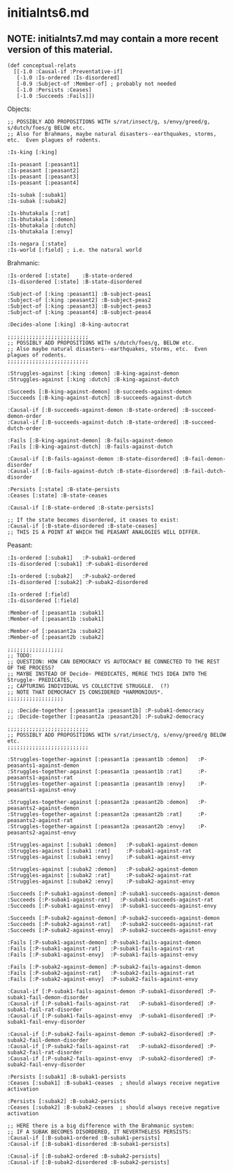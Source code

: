 initialnts6.md
====

## NOTE: initialnts7.md may contain a more recent version of this material.

	(def conceptual-relats 
	  [[-1.0 :Causal-if :Preventative-if]
	   [-1.0 :Is-ordered :Is-disordered]
	   [-0.9 :Subject-of :Member-of] ; probably not needed
	   [-1.0 :Persists :Ceases]
	   [-1.0 :Succeeds :Fails]])

Objects:

	;; POSSIBLY ADD PROPOSITIONS WITH s/rat/insect/g, s/envy/greed/g, s/dutch/foes/g BELOW etc.
	;; Also for Brahmans, maybe natural disasters--earthquakes, storms, etc.  Even plagues of rodents.

	:Is-king [:king]

	:Is-peasant [:peasant1]
	:Is-peasant [:peasant2]
	:Is-peasant [:peasant3]
	:Is-peasant [:peasant4]

	:Is-subak [:subak1]
	:Is-subak [:subak2]

	:Is-bhutakala [:rat]
	:Is-bhutakala [:demon]
	:Is-bhutakala [:dutch]
	:Is-bhutakala [:envy]

	:Is-negara [:state]
	:Is-world [:field] ; i.e. the natural world

	
Brahmanic:

	:Is-ordered [:state]    :B-state-ordered
	:Is-disordered [:state] :B-state-disordered

	:Subject-of [:king :peasant1] :B-subject-peas1
	:Subject-of [:king :peasant2] :B-subject-peas2
	:Subject-of [:king :peasant3] :B-subject-peas3
	:Subject-of [:king :peasant4] :B-subject-peas4

	:Decides-alone [:king] :B-king-autocrat

	;;;;;;;;;;;;;;;;;;;;;;;;;;
	;; POSSIBLY ADD PROPOSITIONS WITH s/dutch/foes/g, BELOW etc.
	;; Also maybe natural disasters--earthquakes, storms, etc.  Even plagues of rodents.
	;;;;;;;;;;;;;;;;;;;;;;;;;;

	:Struggles-against [:king :demon] :B-king-against-demon
	:Struggles-against [:king :dutch] :B-king-against-dutch

	:Succeeds [:B-king-against-demon] :B-succeeds-against-demon
	:Succeeds [:B-king-against-dutch] :B-succeeds-against-dutch

	:Causal-if [:B-succeeds-against-demon :B-state-ordered] :B-succeed-demon-order
	:Causal-if [:B-succeeds-against-dutch :B-state-ordered] :B-succeed-dutch-order

	:Fails [:B-king-against-demon] :B-fails-against-demon
	:Fails [:B-king-against-dutch] :B-fails-against-dutch

	:Causal-if [:B-fails-against-demon :B-state-disordered] :B-fail-demon-disorder
	:Causal-if [:B-fails-against-dutch :B-state-disordered] :B-fail-dutch-disorder

	:Persists [:state] :B-state-persists
	:Ceases [:state] :B-state-ceases

	:Causal-if [:B-state-ordered :B-state-persists]

	;; If the state becomes disordered, it ceases to exist:
	:Causal-if [:B-state-disordered :B-state-ceases]
	;; THIS IS A POINT AT WHICH THE PEASANT ANALOGIES WILL DIFFER.
	

Peasant:

	:Is-ordered [:subak1]   :P-subak1-ordered
	:Is-disordered [:subak1] :P-subak1-disordered

	:Is-ordered [:subak2]   :P-subak2-ordered
	:Is-disordered [:subak2] :P-subak2-disordered

	:Is-ordered [:field]
	:Is-disordered [:field]

	:Member-of [:peasant1a :subak1]
	:Member-of [:peasant1b :subak1]

	:Member-of [:peasant2a :subak2]
	:Member-of [:peasant2b :subak2]

	;;;;;;;;;;;;;;;;;;
	;; TODO:
	;; QUESTION: HOW CAN DEMOCRACY VS AUTOCRACY BE CONNECTED TO THE REST OF THE PROCESS?
	;; MAYBE INSTEAD OF Decide- PREDICATES, MERGE THIS IDEA INTO THE Struggle- PREDICATES,
	;; CAPTURING INDIVIDUAL VS COLLECTIVE STRUGGLE.  (?)
	;; NOTE THAT DEMOCRACY IS CONSIDERED *HARMONIOUS*.
	;;;;;;;;;;;;;;;;;;

	;; :Decide-together [:peasant1a :peasant1b] :P-subak1-democracy
	;; :Decide-together [:peasant2a :peasant2b] :P-subak2-democracy

	;;;;;;;;;;;;;;;;;;;;;;;;;;
	;; POSSIBLY ADD PROPOSITIONS WITH s/rat/insect/g, s/envy/greed/g BELOW etc.
	;;;;;;;;;;;;;;;;;;;;;;;;;;

	:Struggles-together-against [:peasant1a :peasant1b :demon]   :P-peasants1-against-demon
	:Struggles-together-against [:peasant1a :peasant1b :rat]     :P-peasants1-against-rat
	:Struggles-together-against [:peasant1a :peasant1b :envy]    :P-peasants1-against-envy

	:Struggles-together-against [:peasant2a :peasant2b :demon]   :P-peasants2-against-demon
	:Struggles-together-against [:peasant2a :peasant2b :rat]     :P-peasants2-against-rat
	:Struggles-together-against [:peasant2a :peasant2b :envy]    :P-peasants2-against-envy

	:Struggles-against [:subak1 :demon]   :P-subak1-against-demon
	:Struggles-against [:subak1 :rat]     :P-subak1-against-rat
	:Struggles-against [:subak1 :envy]    :P-subak1-against-envy

	:Struggles-against [:subak2 :demon]   :P-subak2-against-demon
	:Struggles-against [:subak2 :rat]     :P-subak2-against-rat
	:Struggles-against [:subak2 :envy]    :P-subak2-against-envy

	:Succeeds [:P-subak1-against-demon] :P-subak1-succeeds-against-demon
	:Succeeds [:P-subak1-against-rat]   :P-subak1-succeeds-against-rat
	:Succeeds [:P-subak1-against-envy]  :P-subak1-succeeds-against-envy

	:Succeeds [:P-subak2-against-demon] :P-subak2-succeeds-against-demon
	:Succeeds [:P-subak2-against-rat]   :P-subak2-succeeds-against-rat
	:Succeeds [:P-subak2-against-envy]  :P-subak2-succeeds-against-envy

	:Fails [:P-subak1-against-demon] :P-subak1-fails-against-demon
	:Fails [:P-subak1-against-rat]   :P-subak1-fails-against-rat
	:Fails [:P-subak1-against-envy]  :P-subak1-fails-against-envy

	:Fails [:P-subak2-against-demon] :P-subak2-fails-against-demon
	:Fails [:P-subak2-against-rat]   :P-subak2-fails-against-rat
	:Fails [:P-subak2-against-envy]  :P-subak2-fails-against-envy

	:Causal-if [:P-subak1-fails-against-demon :P-subak1-disordered] :P-subak1-fail-demon-disorder
	:Causal-if [:P-subak1-fails-against-rat   :P-subak1-disordered] :P-subak1-fail-rat-disorder
	:Causal-if [:P-subak1-fails-against-envy  :P-subak1-disordered] :P-subak1-fail-envy-disorder

	:Causal-if [:P-subak2-fails-against-demon :P-subak2-disordered] :P-subak2-fail-demon-disorder
	:Causal-if [:P-subak2-fails-against-rat   :P-subak2-disordered] :P-subak2-fail-rat-disorder
	:Causal-if [:P-subak2-fails-against-envy  :P-subak2-disordered] :P-subak2-fail-envy-disorder

	:Persists [:subak1] :B-subak1-persists
	:Ceases [:subak1] :B-subak1-ceases  ; should always receive negative activation

	:Persists [:subak2] :B-subak2-persists
	:Ceases [:subak2] :B-subak2-ceases  ; should always receive negative activation

	;; HERE there is a big difference with the Brahmanic system:
	;; IF A SUBAK BECOMES DISORDERED, IT NEVERTHELESS PERSISTS:
	:Causal-if [:B-subak1-ordered :B-subak1-persists]
	:Causal-if [:B-subak1-disordered :B-subak1-persists]

	:Causal-if [:B-subak2-ordered :B-subak2-persists]
	:Causal-if [:B-subak2-disordered :B-subak2-persists]
